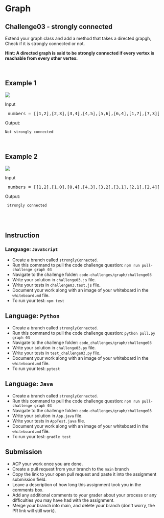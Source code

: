 # Graph

## Challenge03 - strongly connected

Extend your graph class and add a method that takes a directed grapgh, Check if it is strongly connected or not.

<strong>Hint: A directed graph is said to be strongly connected if every vertex is reachable from every other vertex.</strong>

&nbsp;

## Example 1
  
![](/assets/graph/graphConnected1.jpg)

Input
<pre> numbers = [[1,2],[2,3],[3,4],[4,5],[5,6],[6,4],[1,7],[7,3]]</pre>

Output:

```python
Not strongly connected 
```

<br>

## Example 2

![](/assets/graph/graphConnected2.jpg)

Input
<pre> numbers = [[1,2],[1,0],[0,4],[4,3],[3,2],[3,1],[2,1],[2,4]]</pre>

Output:

```python
 Strongly connected 
```

<br><br>

## Instruction

### Language: `JavaScript`

* Create a branch called `stronglyConnected`.
* Run this command to pull the code challenge question: `npm run pull-challenge graph 03`
* Navigate to the challenge folder: `code-challenges/graph/challenge03`
* Write your solution in `challenge03.js` file.
* Write your tests in `challenge03.test.js` file.
* Document your work along with an image of your whiteboard in the `whiteboard.md` file.
* To run your test: `npm test`

## Language: `Python`

* Create a branch called `stronglyConnected`.
* Run this command to pull the code challenge question: `python pull.py graph 03`
* Navigate to the challenge folder: `code_challenges/graph/challenge03`
* Write your solution in `challenge03.py` file.
* Write your tests in `test_challenge03.py` file.
* Document your work along with an image of your whiteboard in the `whiteboard.md` file.
* To run your test: `pytest`

## Language: `Java`

* Create a branch called `stronglyConnected`.
* Run this command to pull the code challenge question: `npm run pull-challenge graph 03`
* Navigate to the challenge folder: `code-challenges/graph/challenge03`
* Write your solution in `App.java` file.
* Write your tests in `AppTest.java` file.
* Document your work along with an image of your whiteboard in the `whiteboard.md` file.
* To run your test: `gradle test`

## Submission

* ACP your work once you are done.
* Create a pull request from your branch to the `main` branch
* Copy the link to your open pull request and paste it into the assignment submission field.
* Leave a description of how long this assignment took you in the comments box.
* Add any additional comments to your grader about your process or any difficulties you may have had with the assignment.
* Merge your branch into main, and delete your branch (don't worry, the PR link will still work).

